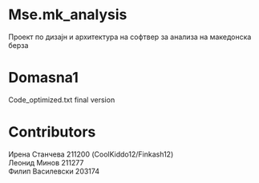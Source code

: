# Mse.mk_аnalysis
Проект по дизајн и архитектура на софтвер за анализа на македонска берза
# Domasna1
Code_optimized.txt final version
# Contributors
Ирена Станчева 211200 (CoolKiddo12/Finkash12)<br> 
Леонид Минов 211277<br>
Филип Василевски 203174

